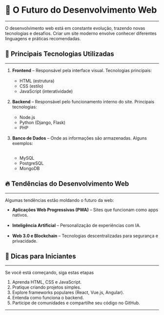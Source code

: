 <!DOCTYPE html>
<html lang="pt-BR">

<head>
    <meta charset="UTF-8">
    <meta name="viewport" content="width=device-width, initial-scale=1.0">
</head>
<body>
    <h1>🚀 O Futuro do Desenvolvimento Web</h1>
    <hr>
    <p>O desenvolvimento web está em constante evolução, trazendo novas tecnologias e desafios. Criar um site moderno
        envolve conhecer diferentes linguagens e práticas recomendadas.</p>
    <h2>📌 Principais Tecnologias Utilizadas</h2>
    <hr>
    <ol>
        <li><strong>Frontend</strong> – Responsável pela interface visual. Tecnologias principais:
            <ul>
                <br>
                <li class="liPTU">HTML (estrutura)</li>
                <li class="liPTU">CSS (estilo)</li>
                <li class="liPTU">JavaScript (interatividade)</li>
                <br>
            </ul>
        </li>
        <li><strong>Backend</strong> – Responsável pelo funcionamento interno do site. Principais tecnologias:
            <ul>
                <br>
                <li class="liPTU">Node.js</li>
                <li class="liPTU">Python (Django, Flask)</li>
                <li class="liPTU">PHP</li>
                <br>
            </ul>
        </li>
        <li><strong>Banco de Dados</strong> – Onde as informações são armazenadas. Alguns exemplos:</strong></li>
        <ul>
            <br>
            <li class="liPTU">MySQL</li>
            <li class="liPTU">PostgreSQL</li>
            <li class="liPTU">MongoDB</li>
        </ul>
    </ol>
    <h2>🔥 Tendências do Desenvolvimento Web</h2>
    <hr>
    <p>Algumas tendências estão moldando o futuro da web:</p>
    <ul>
        <li><strong>Aplicações Web Progressivas (PWA)</strong> – Sites que funcionam como apps nativos.</li>
        <br>
        <li><strong>Inteligência Artificial</strong> – Personalização de experiências com IA.</li>
        <br>
        <li><strong>Web 3.0 e Blockchain</strong> – Tecnologias descentralizadas para segurança e privacidade.</li>
    </ul>
    <h2>🎯 Dicas para Iniciantes</h2>
    <hr>
    <p>Se você está começando, siga estas etapas</p>
    <ol>
        <li>Aprenda HTML, CSS e JavaScript.</li>
        <li>Pratique criando projetos simples.</li>
        <li>Explore frameworks populares (React, Vue.js, Angular).</li>
        <li>Entenda como funciona o backend.</li>
        <li>Participe de comunidades e compartilhe seu código no GitHub.</li>
    </ol>
    <hr id="hrFooter">
</body>
</html>
